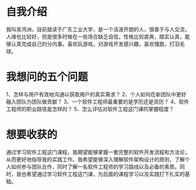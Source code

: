 

<!--
**jiupan1/jiupan1** is a ✨ _special_ ✨ repository because its `README.md` (this file) appears on your GitHub profile.

Here are some ideas to get you started:

- 🔭 I’m currently working on ...
- 🌱 I’m currently learning ...
- 👯 I’m looking to collaborate on ...
- 🤔 I’m looking for help with ...
- 💬 Ask me about ...
- 📫 How to reach me: ...
- 😄 Pronouns: ...
- ⚡ Fun fact: ...
-->
# 自我介绍
我叫吴鸿洲，目前就读于广东工业大学，是一个活泼开朗的人，很善于与人交流，人缘也比较好，但是很多时候在一些场合缺乏自信，性格比较直爽，踏实认真，能够认真完成自己的分内事。喜欢玩游戏，对游戏开发感兴趣，喜欢慢跑，打羽毛球。
# 我想问的五个问题
1、怎样与用户有效地沟通以获取用户的真实需求？
2、个人如何在新团队中更好融入团队为团队做贡献？
3、一个软件工程师最重要的是学历还是资历？
4、软件工程师的职业路径是怎样的？
5、怎么评估对软件工程这门课的掌握程度？
# 想要收获的
通过学习软件工程这门课程，我期望能够掌握一套完整的软件开发流程和方法论，从而更好地指导我的实践工作。我希望能够深入理解软件架构设计的原则，了解个人如何参与团队合作，同时了解一名软件工程师的学习路线以及必备的素质。同时，我也希望通过学习软件工程这门课，为后面的课程学习以及实践打下扎实的基础。
